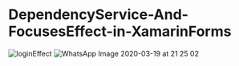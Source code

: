 # DependencyService-And-FocusesEffect-in-XamarinForms


![loginEffect](https://user-images.githubusercontent.com/60607967/77126565-52e1fe80-6a28-11ea-87bf-99d43c479127.gif)
![WhatsApp Image 2020-03-19 at 21 25 02](https://user-images.githubusercontent.com/60607967/77126668-b2d8a500-6a28-11ea-81cc-4db53c3f66f2.jpeg)

